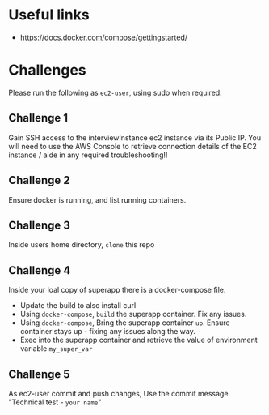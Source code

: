 
# Useful links
* https://docs.docker.com/compose/gettingstarted/

# Challenges
Please run the following as `ec2-user`, using sudo when required. 

## Challenge 1
Gain SSH access to the interviewInstance ec2 instance via its Public IP. You will need to use the AWS Console to retrieve connection details of the EC2 instance / aide in any required troubleshooting!!

## Challenge 2
Ensure docker is running, and list running containers.

## Challenge 3
Inside users home directory, `clone` this repo

## Challenge 4 
Inside your loal copy of superapp there is a docker-compose file. 
  * Update the build to also install curl
  * Using `docker-compose`, `build` the superapp container. Fix any issues.
  * Using `docker-compose`, Bring the superapp container `up`. Ensure container stays up - fixing any issues along the way.
  * Exec into the superapp container and retrieve the value of environment variable `my_super_var`

## Challenge 5
As ec2-user commit and push changes, Use the commit message "Technical test - `your name`"


